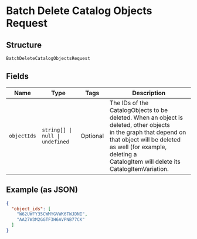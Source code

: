 <!-- Optimized: 2025-10-06 -->
<!-- RPM: 1.6.2.1.1.6.2.1_batch-delete-catalog-objects-request_20251006 -->
<!-- Session: E2E RPM DNA Application -->
<!-- AOM: RND (Reggie & Dro) -->
<!-- COI: TECHNOLOGY -->
<!-- RPM: HIGH -->
<!-- ACTION: BUILD -->


# Batch Delete Catalog Objects Request

## Structure

`BatchDeleteCatalogObjectsRequest`

## Fields

| Name | Type | Tags | Description |
|  --- | --- | --- | --- |
| `objectIds` | `string[] \| null \| undefined` | Optional | The IDs of the CatalogObjects to be deleted. When an object is deleted, other objects<br>in the graph that depend on that object will be deleted as well (for example, deleting a<br>CatalogItem will delete its CatalogItemVariation. |

## Example (as JSON)

```json
{
  "object_ids": [
    "W62UWFY35CWMYGVWK6TWJDNI",
    "AA27W3M2GGTF3H6AVPNB77CK"
  ]
}
```
